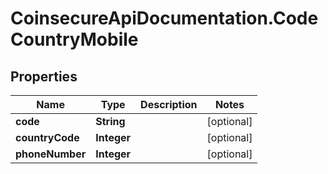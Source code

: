 # CoinsecureApiDocumentation.CodeCountryMobile

## Properties
Name | Type | Description | Notes
------------ | ------------- | ------------- | -------------
**code** | **String** |  | [optional] 
**countryCode** | **Integer** |  | [optional] 
**phoneNumber** | **Integer** |  | [optional] 


